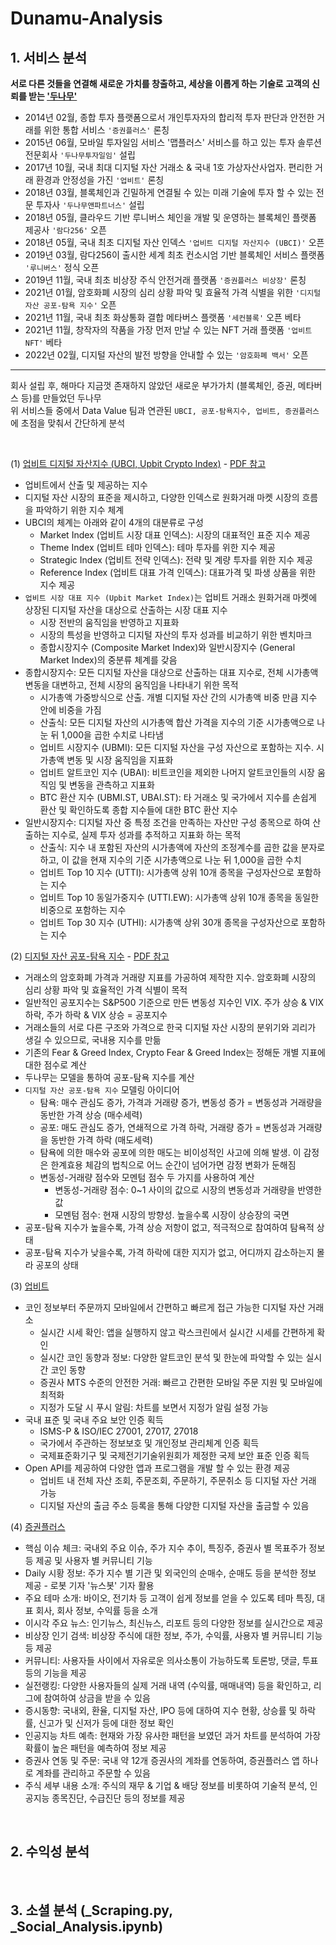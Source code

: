 # Dunamu-Analysis

## 1. 서비스 분석

**서로 다른 것들을 연결해 새로운 가치를 창출하고, 세상을 이롭게 하는 기술로 고객의 신뢰를 받는 ['두나무'](https://www.dunamu.com/)**

- 2014년 02월, 종합 투자 플랫폼으로서 개인투자자의 합리적 투자 판단과 안전한 거래를 위한 통합 서비스 `'증권플러스'` 론칭
- 2015년 06월, 모바일 투자일임 서비스 '맵플러스' 서비스를 하고 있는 투자 솔루션 전문회사 `'두나무투자일임'` 설립
- 2017년 10월, 국내 최대 디지털 자산 거래소 & 국내 1호 가상자산사업자. 편리한 거래 환경과 안정성을 가진 `'업비트'` 론칭
- 2018년 03월, 블록체인과 긴밀하게 연결될 수 있는 미래 기술에 투자 할 수 있는 전문 투자사 `'두나무앤파트너스'` 설립
- 2018년 05월, 클라우드 기반 루니버스 체인을 개발 및 운영하는 블록체인 플랫폼 제공사 `'람다256'` 오픈
- 2018년 05월, 국내 최초 디지털 자산 인덱스 `'업비트 디지털 자산지수 (UBCI)'` 오픈
- 2019년 03월, 람다256이 출시한 세계 최초 컨소시엄 기반 블록체인 서비스 플랫폼 `'루니버스'` 정식 오픈
- 2019년 11월, 국내 최초 비상장 주식 안전거래 플랫폼 `'증권플러스 비상장'` 론칭
- 2021년 01월, 암호화폐 시장의 심리 상황 파악 및 효율적 가격 식별을 위한 `'디지털 자산 공포-탐욕 지수'` 오픈
- 2021년 11월, 국내 최초 화상통화 결합 메타버스 플랫폼 `'세컨블록'` 오픈 베타
- 2021년 11월, 창작자의 작품을 가장 먼저 만날 수 있는 NFT 거래 플랫폼 `'업비트 NFT'` 베타 
- 2022년 02월, 디지털 자산의 발전 방향을 안내할 수 있는 `'암호화폐 백서'` 오픈

---

회사 설립 후, 해마다 지금껏 존재하지 않았던 새로운 부가가치 (블록체인, 증권, 메타버스 등)를 만들었던 두나무 <br/>
위 서비스들 중에서 Data Value 팀과 연관된 `UBCI, 공포-탐욕지수, 업비트, 증권플러스`에 초점을 맞춰서 간단하게 분석

<br/>

(1) [업비트 디지털 자산지수 (UBCI, Upbit Crypto Index)](https://datavalue.dunamu.com/feargreedindex#) - [PDF 참고](https://github.com/Paul-scpark/Dunamu-Analysis/blob/main/_Report_Fear_Greed_Index.pdf)

- 업비트에서 산출 및 제공하는 지수
- 디지털 자산 시장의 표준을 제시하고, 다양한 인덱스로 원화거래 마켓 시장의 흐름을 파악하기 위한 지수 체계
- UBCI의 체계는 아래와 같이 4개의 대분류로 구성
   - Market Index (업비트 시장 대표 인덱스): 시장의 대표적인 표준 지수 제공
   - Theme Index (업비트 테마 인덱스): 테마 투자를 위한 지수 제공
   - Strategic Index (업비트 전략 인덱스): 전략 및 계량 투자를 위한 지수 제공
   - Reference Index (업비트 대표 가격 인덱스): 대표가격 및 파생 상품을 위한 지수 제공
- `업비트 시장 대표 지수 (Upbit Market Index)`는 업비트 거래소 원화거래 마켓에 상장된 디지털 자산을 대상으로 산출하는 시장 대표 지수
   - 시장 전반의 움직임을 반영하고 지표화
   - 시장의 특성을 반영하고 디지털 자산의 투자 성과를 비교하기 위한 벤치마크
   - 종합시장지수 (Composite Market Index)와 일반시장지수 (General Market Index)의 중분류 체계를 갖음
- 종합시장지수: 모든 디지털 자산을 대상으로 산출하는 대표 지수로, 전체 시가총액 변동을 대변하고, 전체 시장의 움직임을 나타내기 위한 목적
   - 시가총액 가중방식으로 산출. 개별 디지털 자산 간의 시가총액 비중 만큼 지수 안에 비중을 가짐
   - 산출식: 모든 디지털 자산의 시가총액 합산 가격을 지수의 기준 시가총액으로 나눈 뒤 1,000을 곱한 수치로 나타냄
   - 업비트 시장지수 (UBMI): 모든 디지털 자산을 구성 자산으로 포함하는 지수. 시가총액 변동 및 시장 움직임을 지표화
   - 업비트 알트코인 지수 (UBAI): 비트코인을 제외한 나머지 알트코인들의 시장 움직임 및 변동을 관측하고 지표화
   - BTC 환산 지수 (UBMI.ST, UBAI.ST): 타 거래소 및 국가에서 지수를 손쉽게 환산 및 확인하도록 종합 지수들에 대한 BTC 환산 지수
- 일반시장지수: 디지털 자산 중 특정 조건을 만족하는 자산만 구성 종목으로 하여 산출하는 지수로, 실제 투자 성과를 추적하고 지표화 하는 목적
   - 산출식: 지수 내 포함된 자산의 시가총액에 자산의 조정계수를 곱한 값을 분자로 하고, 이 값을 현재 지수의 기준 시가총액으로 나눈 뒤 1,000을 곱한 수치
   - 업비트 Top 10 지수 (UTTI): 시가총액 상위 10개 종목을 구성자산으로 포함하는 지수
   - 업비트 Top 10 동일가중지수 (UTTI.EW): 시가총액 상위 10개 종목을 동일한 비중으로 포함하는 지수
   - 업비트 Top 30 지수 (UTHI): 시가총액 상위 30개 종목을 구성자산으로 포함하는 지수

(2) [디지털 자산 공포-탐욕 지수](https://datavalue.dunamu.com/feargreedindex#) - [PDF 참고](https://github.com/Paul-scpark/Dunamu-Analysis/blob/main/_Report_Fear_Greed_Index.pdf)

- 거래소의 암호화폐 가격과 거래량 지표를 가공하여 제작한 지수. 암호화폐 시장의 심리 상황 파악 및 효율적인 가격 식별이 목적
- 일반적인 공포지수는 S&P500 기준으로 만든 변동성 지수인 VIX. 주가 상승 & VIX 하락, 주가 하락 & VIX 상승 = 공포지수
- 거래소들의 서로 다른 구조와 가격으로 한국 디지털 자산 시장의 분위기와 괴리가 생길 수 있으므로, 국내용 지수를 만듦
- 기존의 Fear & Greed Index, Crypto Fear & Greed Index는 정해둔 개별 지표에 대한 점수로 계산
- 두나무는 모델을 통하여 공포-탐욕 지수를 계산
- `디지털 자산 공포-탐욕 지수` 모델링 아이디어
   - 탐욕: 매수 관심도 증가, 가격과 거래량 증가, 변동성 증가 = 변동성과 거래량을 동반한 가격 상승 (매수세력)
   - 공포: 매도 관심도 증가, 연쇄적으로 가격 하락, 거래량 증가 = 변동성과 거래량을 동반한 가격 하락 (매도세력)
   - 탐욕에 의한 매수와 공포에 의한 매도는 비이성적인 사고에 의해 발생. 이 감정은 한계효용 체감의 법칙으로 어느 순간이 넘어가면 감정 변화가 둔해짐
   - 변동성-거래량 점수와 모멘텀 점수 두 가지를 사용하여 계산
      - 변동성-거래량 점수: 0~1 사이의 값으로 시장의 변동성과 거래량을 반영한 값
      - 모멘텀 점수: 현재 시장의 방향성. 높을수록 시장이 상승장의 국면
- 공포-탐욕 지수가 높을수록, 가격 상승 저항이 없고, 적극적으로 참여하여 탐욕적 상태
- 공포-탐욕 지수가 낮을수록, 가격 하락에 대한 지지가 없고, 어디까지 감소하는지 몰라 공포의 상태

(3) [업비트](https://upbit.com/home)

- 코인 정보부터 주문까지 모바일에서 간편하고 빠르게 접근 가능한 디지털 자산 거래소
   - 실시간 시세 확인: 앱을 실행하지 않고 락스크린에서 실시간 시세를 간편하게 확인
   - 실시간 코인 동향과 정보: 다양한 알트코인 분석 및 한눈에 파악할 수 있는 실시간 코인 동향
   - 증권사 MTS 수준의 안전한 거래: 빠르고 간편한 모바일 주문 지원 및 모바일에 최적화
   - 지정가 도달 시 푸시 알림: 차트를 보면서 지정가 알림 설정 가능
- 국내 표준 및 국내 주요 보안 인증 획득
   - ISMS-P & ISO/IEC 27001, 27017, 27018
   - 국가에서 주관하는 정보보호 및 개인정보 관리체계 인증 획득
   - 국제표준화기구 및 국제전기기술위원회가 제정한 국제 보안 표준 인증 획득
- Open API를 제공하여 다양한 앱과 프로그램을 개발 할 수 있는 환경 제공
   - 업비트 내 전체 자산 조회, 주문조회, 주문하기, 주문취소 등 디지털 자산 거래 가능
   - 디지털 자산의 출금 주소 등록을 통해 다양한 디지털 자산을 출금할 수 있음

(4) [증권플러스](https://www.stockplus.com/m)

- 핵심 이슈 체크: 국내외 주요 이슈, 주가 지수 추이, 특징주, 증권사 별 목표주가 정보 등 제공 및 사용자 별 커뮤니티 기능
- Daily 시황 정보: 주가 지수 별 기관 및 외국인의 순매수, 순매도 등을 분석한 정보 제공 - 로봇 기자 '뉴스봇' 기자 활용
- 주요 테마 소개: 바이오, 전기차 등 고객이 쉽게 정보를 얻을 수 있도록 테마 특징, 대표 회사, 회사 정보, 수익률 등을 소개
- 이시각 주요 뉴스: 인기뉴스, 최신뉴스, 리포트 등의 다양한 정보를 실시간으로 제공
- 비상장 인기 검색: 비상장 주식에 대한 정보, 주가, 수익률, 사용자 별 커뮤니티 기능 등 제공
- 커뮤니티: 사용자들 사이에서 자유로운 의사소통이 가능하도록 토론방, 댓글, 투표 등의 기능을 제공
- 실전랭킹: 다양한 사용자들의 실제 거래 내역 (수익률, 매매내역) 등을 확인하고, 리그에 참여하여 상금을 받을 수 있음
- 증시동향: 국내외, 환율, 디지털 자산, IPO 등에 대하여 지수 현황, 상승률 및 하락률, 신고가 및 신저가 등에 대한 정보 확인
- 인공지능 차트 예측: 현재와 가장 유사한 패턴을 보였던 과거 차트를 분석하여 가장 확률이 높은 패턴을 예측하여 정보 제공
- 증권사 연동 및 주문: 국내 약 12개 증권사의 계좌를 연동하여, 증권플러스 앱 하나로 계좌를 관리하고 주문할 수 있음
- 주식 세부 내용 소개: 주식의 재무 & 기업 & 배당 정보를 비롯하여 기술적 분석, 인공지능 종목진단, 수급진단 등의 정보를 제공

<br/>

## 2. 수익성 분석

<br/>

## 3. 소셜 분석 (_Scraping.py, _Social_Analysis.ipynb)
